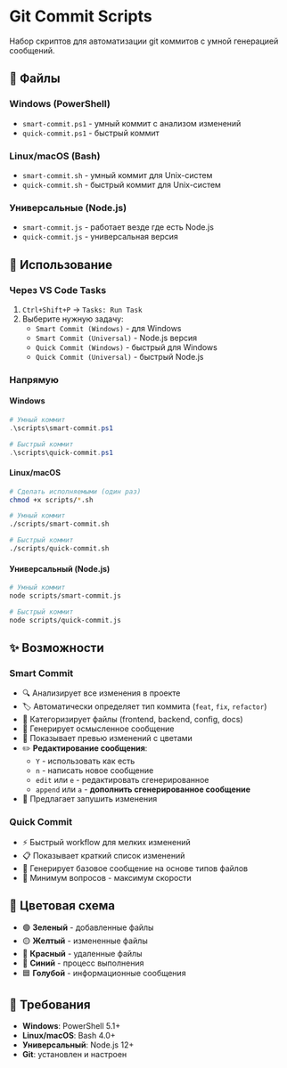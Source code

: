 # Git Commit Scripts

Набор скриптов для автоматизации git коммитов с умной генерацией сообщений.

## 📁 Файлы

### Windows (PowerShell)

-   `smart-commit.ps1` - умный коммит с анализом изменений
-   `quick-commit.ps1` - быстрый коммит

### Linux/macOS (Bash)

-   `smart-commit.sh` - умный коммит для Unix-систем
-   `quick-commit.sh` - быстрый коммит для Unix-систем

### Универсальные (Node.js)

-   `smart-commit.js` - работает везде где есть Node.js
-   `quick-commit.js` - универсальная версия

## 🚀 Использование

### Через VS Code Tasks

1. `Ctrl+Shift+P` → `Tasks: Run Task`
2. Выберите нужную задачу:
    - `Smart Commit (Windows)` - для Windows
    - `Smart Commit (Universal)` - Node.js версия
    - `Quick Commit (Windows)` - быстрый для Windows
    - `Quick Commit (Universal)` - быстрый Node.js

### Напрямую

#### Windows

```powershell
# Умный коммит
.\scripts\smart-commit.ps1

# Быстрый коммит
.\scripts\quick-commit.ps1
```

#### Linux/macOS

```bash
# Сделать исполняемыми (один раз)
chmod +x scripts/*.sh

# Умный коммит
./scripts/smart-commit.sh

# Быстрый коммит
./scripts/quick-commit.sh
```

#### Универсальный (Node.js)

```bash
# Умный коммит
node scripts/smart-commit.js

# Быстрый коммит
node scripts/quick-commit.js
```

## ✨ Возможности

### Smart Commit

-   🔍 Анализирует все изменения в проекте
-   🏷️ Автоматически определяет тип коммита (`feat`, `fix`, `refactor`)
-   📂 Категоризирует файлы (frontend, backend, config, docs)
-   💬 Генерирует осмысленное сообщение
-   👀 Показывает превью изменений с цветами
-   ✏️ **Редактирование сообщения**:
    -   `Y` - использовать как есть
    -   `n` - написать новое сообщение
    -   `edit` или `e` - редактировать сгенерированное
    -   `append` или `a` - **дополнить сгенерированное сообщение**
-   🚀 Предлагает запушить изменения

### Quick Commit

-   ⚡ Быстрый workflow для мелких изменений
-   📋 Показывает краткий список изменений
-   🤖 Генерирует базовое сообщение на основе типов файлов
-   🎯 Минимум вопросов - максимум скорости

## 🎨 Цветовая схема

-   🟢 **Зеленый** - добавленные файлы
-   🟡 **Желтый** - измененные файлы
-   🔴 **Красный** - удаленные файлы
-   🔵 **Синий** - процесс выполнения
-   🟦 **Голубой** - информационные сообщения

## 🔧 Требования

-   **Windows**: PowerShell 5.1+
-   **Linux/macOS**: Bash 4.0+
-   **Универсальный**: Node.js 12+
-   **Git**: установлен и настроен
